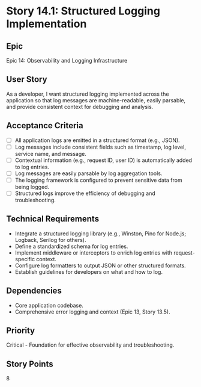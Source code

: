 # Story 14.1: Structured Logging Implementation

## Epic
Epic 14: Observability and Logging Infrastructure

## User Story
As a developer, I want structured logging implemented across the application so that log messages are machine-readable, easily parsable, and provide consistent context for debugging and analysis.

## Acceptance Criteria
- [ ] All application logs are emitted in a structured format (e.g., JSON).
- [ ] Log messages include consistent fields such as timestamp, log level, service name, and message.
- [ ] Contextual information (e.g., request ID, user ID) is automatically added to log entries.
- [ ] Log messages are easily parsable by log aggregation tools.
- [ ] The logging framework is configured to prevent sensitive data from being logged.
- [ ] Structured logs improve the efficiency of debugging and troubleshooting.

## Technical Requirements
- Integrate a structured logging library (e.g., Winston, Pino for Node.js; Logback, Serilog for others).
- Define a standardized schema for log entries.
- Implement middleware or interceptors to enrich log entries with request-specific context.
- Configure log formatters to output JSON or other structured formats.
- Establish guidelines for developers on what and how to log.

## Dependencies
- Core application codebase.
- Comprehensive error logging and context (Epic 13, Story 13.5).

## Priority
Critical - Foundation for effective observability and troubleshooting.

## Story Points
8
